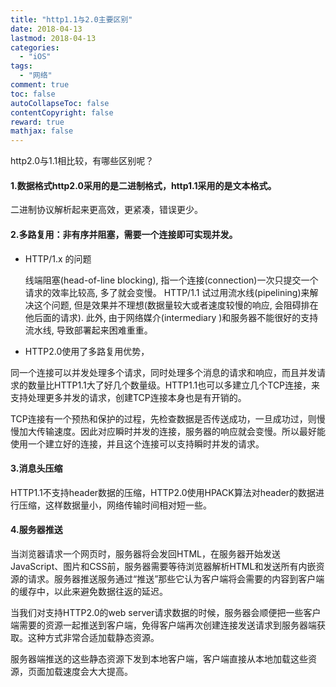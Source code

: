 ```yaml
---
title: "http1.1与2.0主要区别"
date: 2018-04-13
lastmod: 2018-04-13
categories:
  - "iOS"
tags:
  - "网络"
comment: true
toc: false
autoCollapseToc: false
contentCopyright: false
reward: true
mathjax: false
---
```



http2.0与1.1相比较，有哪些区别呢？
#### 1.数据格式http2.0采用的是二进制格式，http1.1采用的是文本格式。
二进制协议解析起来更高效，更紧凑，错误更少。
#### 2.多路复用：非有序并阻塞，需要一个连接即可实现并发。
* HTTP/1.x 的问题
 
    线端阻塞(head-of-line blocking), 指一个连接(connection)一次只提交一个请求的效率比较高, 多了就会变慢。 HTTP/1.1 试过用流水线(pipelining)来解决这个问题, 但是效果并不理想(数据量较大或者速度较慢的响应, 会阻碍排在他后面的请求). 
     此外, 由于网络媒介(intermediary )和服务器不能很好的支持流水线, 导致部署起来困难重重。
     
*   HTTP2.0使用了多路复用优势，
  
   同一个连接可以并发处理多个请求，同时处理多个消息的请求和响应，而且并发请求的数量比HTTP1.1大了好几个数量级。HTTP1.1也可以多建立几个TCP连接，来支持处理更多并发的请求，创建TCP连接本身也是有开销的。

 TCP连接有一个预热和保护的过程，先检查数据是否传送成功，一旦成功过，则慢慢加大传输速度。因此对应瞬时并发的连接，服务器的响应就会变慢。所以最好能使用一个建立好的连接，并且这个连接可以支持瞬时并发的请求。


#### 3.消息头压缩
HTTP1.1不支持header数据的压缩，HTTP2.0使用HPACK算法对header的数据进行压缩，这样数据量小，网络传输时间相对短一些。

#### 4.服务器推送
  当浏览器请求一个网页时，服务器将会发回HTML，在服务器开始发送JavaScript、图片和CSS前，服务器需要等待浏览器解析HTML和发送所有内嵌资源的请求。服务器推送服务通过“推送”那些它认为客户端将会需要的内容到客户端的缓存中，以此来避免数据往返的延迟。

  当我们对支持HTTP2.0的web server请求数据的时候，服务器会顺便把一些客户端需要的资源一起推送到客户端，免得客户端再次创建连接发送请求到服务器端获取。这种方式非常合适加载静态资源。

服务器端推送的这些静态资源下发到本地客户端，客户端直接从本地加载这些资源，页面加载速度会大大提高。


